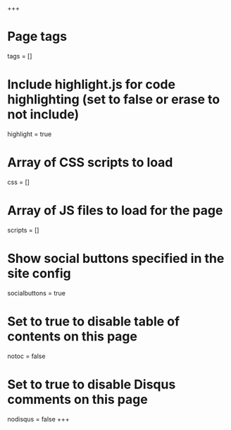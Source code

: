 +++
# Page tags
tags = []

# Include highlight.js for code highlighting (set to false or erase to not include)
highlight = true

# Array of CSS scripts to load
css = []

# Array of JS files to load for the page
scripts = []

# Show social buttons specified in the site config
socialbuttons = true

# Set to true to disable table of contents on this page
notoc = false

# Set to true to disable Disqus comments on this page
nodisqus = false
+++

